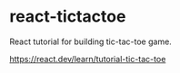 # react-tictactoe
React tutorial for building tic-tac-toe game.

https://react.dev/learn/tutorial-tic-tac-toe